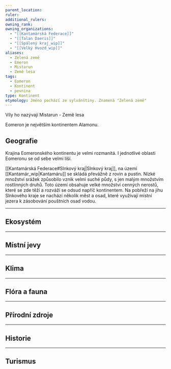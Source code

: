 ```yaml
---
parent_location: 
ruler: 
additional_rulers: 
owning_rank: 
owning_organizations:
  - "[[Kantamárská Federace]]"
  - "[[Talan Daeris]]"
  - "[[Spálený kraj_wip]]"
  - "[[Velký Hvozd_wip]]"
aliases:
  - Zelená země
  - Emeron
  - Mistarun
  - Země lesa
tags:
  - Eomeron
  - Kontinent
  - pevnina
type: Kontinent
etymology: Jméno pochází ze sylvánštiny. Znamená "Zelená země"
---
```

Víly ho nazývají Mistarun - Země lesa

Eomeron je největším kontinentem Alamonu.

## Geografie
Krajina Eomeronského kontinentu je velmi rozmanitá.
I jednotlivé oblasti Eomeronu se od sebe velmi liší.  

[[Kantamárská Federace#Slnkový kraj|Slnkový kraj]], na území [[Kantamár_wip|Kantamáru]] se skládá převážně z rovin a pustin. Nízké množství srážek způsobilo vznik velmi suché půdy, s jen malým množstvím rostlinných druhů. Toto území obsahuje velké množství cenných nerostů, které se zde těží a rozváží se odsud napříč kontinentem. Na pobřeží na jihu Slnkového kraje se nachází několik měst a osad, které využívají místní jezera k zásobování pouštních osad vodou.

---
## Ekosystém


---
## Místní jevy


---
## Klima


---
## Flóra a fauna


---
## Přírodní zdroje


---
## Historie


---
## Turismus